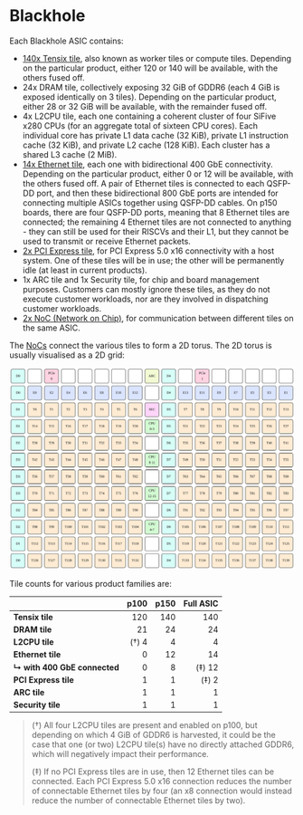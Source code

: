 # Blackhole

Each Blackhole ASIC contains:
* [140x Tensix tile](TensixTile/README.md), also known as worker tiles or compute tiles. Depending on the particular product, either 120 or 140 will be available, with the others fused off.
* 24x DRAM tile, collectively exposing 32 GiB of GDDR6 (each 4 GiB is exposed identically on 3 tiles). Depending on the particular product, either 28 or 32 GiB will be available, with the remainder fused off.
* 4x L2CPU tile, each one containing a coherent cluster of four SiFive x280 CPUs (for an aggregate total of sixteen CPU cores). Each individual core has private L1 data cache (32 KiB), private L1 instruction cache (32 KiB), and private L2 cache (128 KiB). Each cluster has a shared L3 cache (2 MiB).
* [14x Ethernet tile](EthernetTile/README.md), each one with bidirectional 400 GbE connectivity. Depending on the particular product, either 0 or 12 will be available, with the others fused off. A pair of Ethernet tiles is connected to each QSFP-DD port, and then these bidirectional 800 GbE ports are intended for connecting multiple ASICs together using QSFP-DD cables. On p150 boards, there are four QSFP-DD ports, meaning that 8 Ethernet tiles are connected; the remaining 4 Ethernet tiles are not connected to anything - they can still be used for their RISCVs and their L1, but they cannot be used to transmit or receive Ethernet packets.
* [2x PCI Express tile](PCIExpressTile/README.md), for PCI Express 5.0 x16 connectivity with a host system. One of these tiles will be in use; the other will be permanently idle (at least in current products).
* 1x ARC tile and 1x Security tile, for chip and board management purposes. Customers can mostly ignore these tiles, as they do not execute customer workloads, nor are they involved in dispatching customer workloads.
* [2x NoC (Network on Chip)](NoC/README.md), for communication between different tiles on the same ASIC.

The [NoCs](NoC/README.md) connect the various tiles to form a 2D torus. The 2D torus is usually visualised as a 2D grid:

![](../Diagrams/Out/NoC_BH_Layout.svg)

Tile counts for various product families are:

||p100|p150|Full ASIC|
|---|--:|--:|--:|
|**Tensix tile**|120|140|140|
|**DRAM tile**|21|24|24|
|**L2CPU tile**|(†) 4|4|4|
|**Ethernet tile**|0|12|14|
|**↳ with 400 GbE connected**|0|8|(‡) 12|
|**PCI Express tile**|1|1|(‡) 2|
|**ARC tile**|1|1|1|
|**Security tile**|1|1|1|

> (†) All four L2CPU tiles are present and enabled on p100, but depending on which 4 GiB of GDDR6 is harvested, it could be the case that one (or two) L2CPU tile(s) have no directly attached GDDR6, which will negatively impact their performance.
> 
> (‡) If no PCI Express tiles are in use, then 12 Ethernet tiles can be connected. Each PCI Express 5.0 x16 connection reduces the number of connectable Ethernet tiles by four (an x8 connection would instead reduce the number of connectable Ethernet tiles by two).

